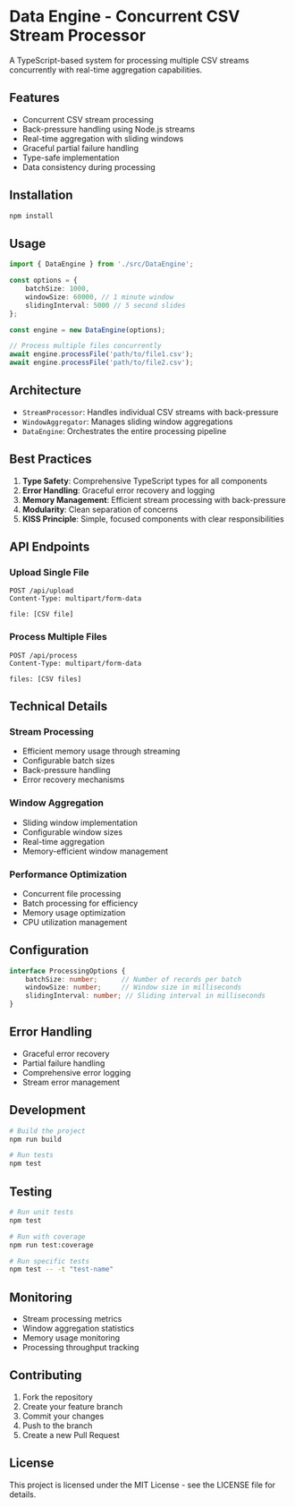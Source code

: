 # Data Engine - Concurrent CSV Stream Processor

A TypeScript-based system for processing multiple CSV streams concurrently with real-time aggregation capabilities.

## Features

- Concurrent CSV stream processing
- Back-pressure handling using Node.js streams
- Real-time aggregation with sliding windows
- Graceful partial failure handling
- Type-safe implementation
- Data consistency during processing

## Installation

```bash
npm install
```

## Usage

```typescript
import { DataEngine } from './src/DataEngine';

const options = {
    batchSize: 1000,
    windowSize: 60000, // 1 minute window
    slidingInterval: 5000 // 5 second slides
};

const engine = new DataEngine(options);

// Process multiple files concurrently
await engine.processFile('path/to/file1.csv');
await engine.processFile('path/to/file2.csv');
```

## Architecture

- `StreamProcessor`: Handles individual CSV streams with back-pressure
- `WindowAggregator`: Manages sliding window aggregations
- `DataEngine`: Orchestrates the entire processing pipeline

## Best Practices

1. **Type Safety**: Comprehensive TypeScript types for all components
2. **Error Handling**: Graceful error recovery and logging
3. **Memory Management**: Efficient stream processing with back-pressure
4. **Modularity**: Clean separation of concerns
5. **KISS Principle**: Simple, focused components with clear responsibilities

## API Endpoints

### Upload Single File
```http
POST /api/upload
Content-Type: multipart/form-data

file: [CSV file]
```

### Process Multiple Files
```http
POST /api/process
Content-Type: multipart/form-data

files: [CSV files]
```

## Technical Details

### Stream Processing
- Efficient memory usage through streaming
- Configurable batch sizes
- Back-pressure handling
- Error recovery mechanisms

### Window Aggregation
- Sliding window implementation
- Configurable window sizes
- Real-time aggregation
- Memory-efficient window management

### Performance Optimization
- Concurrent file processing
- Batch processing for efficiency
- Memory usage optimization
- CPU utilization management

## Configuration

```typescript
interface ProcessingOptions {
    batchSize: number;      // Number of records per batch
    windowSize: number;     // Window size in milliseconds
    slidingInterval: number; // Sliding interval in milliseconds
}
```

## Error Handling

- Graceful error recovery
- Partial failure handling
- Comprehensive error logging
- Stream error management

## Development

```bash
# Build the project
npm run build

# Run tests
npm test
```

## Testing

```bash
# Run unit tests
npm test

# Run with coverage
npm run test:coverage

# Run specific tests
npm test -- -t "test-name"
```

## Monitoring

- Stream processing metrics
- Window aggregation statistics
- Memory usage monitoring
- Processing throughput tracking

## Contributing

1. Fork the repository
2. Create your feature branch
3. Commit your changes
4. Push to the branch
5. Create a new Pull Request

## License

This project is licensed under the MIT License - see the LICENSE file for details.
